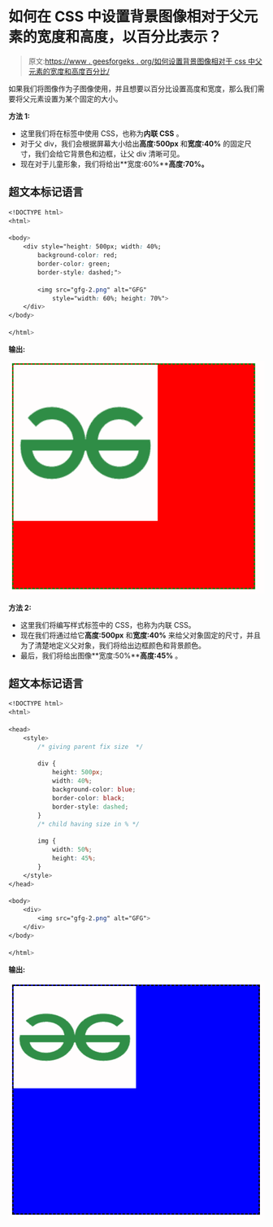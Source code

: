 # 如何在 CSS 中设置背景图像相对于父元素的宽度和高度，以百分比表示？

> 原文:[https://www . geesforgeks . org/如何设置背景图像相对于 css 中父元素的宽度和高度百分比/](https://www.geeksforgeeks.org/how-to-set-width-and-height-of-background-image-in-percent-with-respect-to-parent-element-in-css/)

如果我们将图像作为子图像使用，并且想要以百分比设置高度和宽度，那么我们需要将父元素设置为某个固定的大小。

**方法 1:**

*   这里我们将在标签中使用 CSS，也称为**内联 CSS** 。
*   对于父 div，我们会根据屏幕大小给出**高度:500px** 和**宽度:40%** 的固定尺寸，我们会给它背景色和边框，让父 div 清晰可见。
*   现在对于儿童形象，我们将给出**宽度:60%****高度:70%。**

## 超文本标记语言

```css
<!DOCTYPE html>
<html>

<body>
    <div style="height: 500px; width: 40%; 
        background-color: red; 
        border-color: green; 
        border-style: dashed;">

        <img src="gfg-2.png" alt="GFG" 
            style="width: 60%; height: 70%">
    </div>
</body>

</html>
```

**输出:**

![](img/f4a2baf4e83dddcea3dc795c08a01f4b.png)

**方法 2:**

*   这里我们将编写样式标签中的 CSS，也称为内联 CSS。
*   现在我们将通过给它**高度:500px** 和**宽度:40%** 来给父对象固定的尺寸，并且为了清楚地定义父对象，我们将给出边框颜色和背景颜色。
*   最后，我们将给出图像**宽度:50%****高度:45%** 。

## 超文本标记语言

```css
<!DOCTYPE html>
<html>

<head>
    <style>
        /* giving parent fix size  */

        div {
            height: 500px;
            width: 40%;
            background-color: blue;
            border-color: black;
            border-style: dashed;
        }
        /* child having size in % */

        img {
            width: 50%;
            height: 45%;
        }
    </style>
</head>

<body>
    <div>
        <img src="gfg-2.png" alt="GFG">
    </div>
</body>

</html>
```

**输出:**

![](img/5f4ab433a2e909b2b5073b97e7772d63.png)